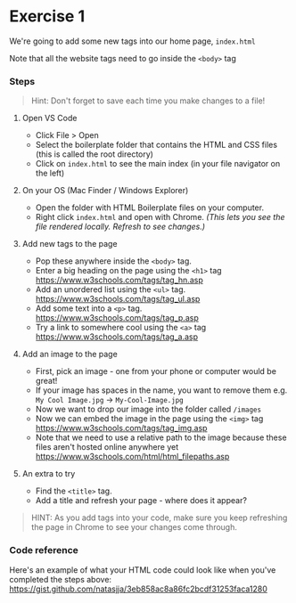 # Exercise 1

We're going to add some new tags into our home page, `index.html`

Note that all the website tags need to go inside the `<body>` tag

### Steps

> Hint: Don't forget to save each time you make changes to a file!

1.  Open VS Code

    * Click File > Open
    * Select the boilerplate folder that contains the HTML and CSS files (this is called the root directory)
    * Click on `index.html` to see the main index (in your file navigator on the left)

2.  On your OS (Mac Finder / Windows Explorer)

    * Open the folder with HTML Boilerplate files on your computer.
    * Right click `index.html` and open with Chrome.
      _(This lets you see the file rendered locally. Refresh to see changes.)_

3.  Add new tags to the page

    * Pop these anywhere inside the `<body>` tag.
    * Enter a big heading on the page using the `<h1>` tag
      https://www.w3schools.com/tags/tag_hn.asp
    * Add an unordered list using the `<ul>` tag.
      https://www.w3schools.com/tags/tag_ul.asp
    * Add some text into a `<p>` tag.
      https://www.w3schools.com/tags/tag_p.asp
    * Try a link to somewhere cool using the `<a>` tag
      https://www.w3schools.com/tags/tag_a.asp

4.  Add an image to the page

    * First, pick an image - one from your phone or computer would be great!
    * If your image has spaces in the name, you want to remove them
      e.g. `My Cool Image.jpg` -> `My-Cool-Image.jpg`
    * Now we want to drop our image into the folder called `/images`
    * Now we can embed the image in the page using the `<img>` tag
      https://www.w3schools.com/tags/tag_img.asp
    * Note that we need to use a relative path to the image because these files aren't hosted online anywhere yet
      https://www.w3schools.com/html/html_filepaths.asp

5. An extra to try

    * Find the `<title>` tag. 
    * Add a title and refresh your page - where does it appear?


> HINT: As you add tags into your code, make sure you keep refreshing the page in Chrome to see your changes come through.

### Code reference

Here's an example of what your HTML code could look like when you've completed the steps above:
https://gist.github.com/natasjja/3eb858ac8a86fc2bcdf31253faca1280